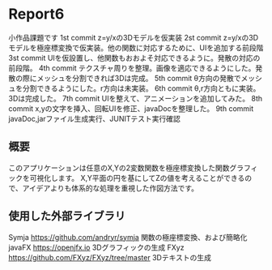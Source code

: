 # Report6
小作品課題です
1st commit z=y/xの3Dモデルを仮実装
2st commit z=y/xの3Dモデルを極座標変換で仮実装。他の関数に対応するために、UIを追加する前段階
3st commit UIを仮設置し、他関数もおおよそ対応できるように。発散の対応の前段階。
4th commit テクスチャ周りを整理。画像を適応できるようにした。発散の際にメッシュを分割できれば3Dは完成。
5th commit θ方向の発散でメッシュを分割できるようにした。r方向は未実装。
6th commit θ,r方向ともに実装。3Dは完成した。
7th commit UIを整えて、アニメーションを追加してみた。
8th commit x,yの文字を挿入、回転UIを修正、javaDocを整理した。
9th commit javaDoc,jarファイル生成実行、JUNITテスト実行確認
## 概要
このアプリケーションは任意のX,Yの2変数関数を極座標変換した関数グラフィックを可視化します。
X,Y平面の円を基にしてZの値を考えることができるので、アイデアよりも体系的な処理を重視した作図方法です。
## 使用した外部ライブラリ
Symja https://github.com/andryr/symja 関数の極座標変換、および簡略化
javaFX https://openjfx.io 3Dグラフィックの生成
FXyz https://github.com/FXyz/FXyz/tree/master 3Dテキストの生成
